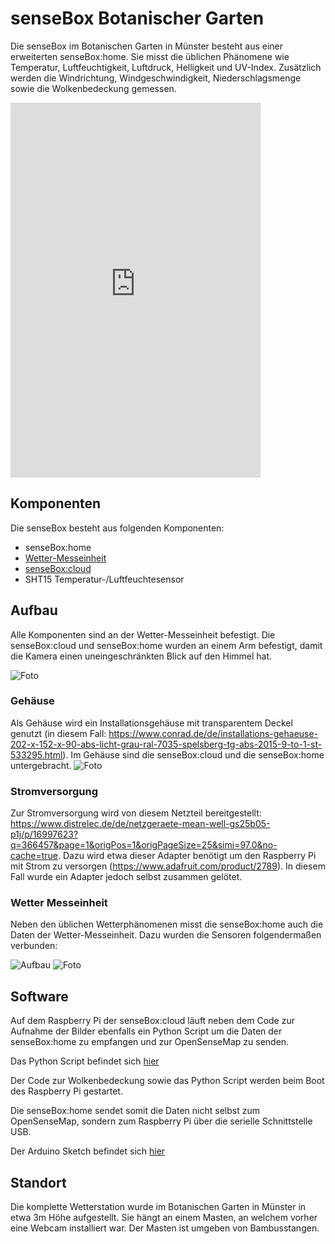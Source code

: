 # senseBox Botanischer Garten

Die senseBox im Botanischen Garten in Münster besteht aus einer erweiterten senseBox:home. Sie misst die üblichen Phänomene wie Temperatur, Luftfeuchtigkeit, Luftdruck, Helligkeit und UV-Index. Zusätzlich werden die Windrichtung, Windgeschwindigkeit, Niederschlagsmenge sowie die Wolkenbedeckung gemessen.

<iframe
  src="https://sensebox.github.io/opensensemap-widget/iframe.html?senseboxId=5819ed81c5f60d0011b7f94f"
  width="400"
  height="600"
  marginwidth="8" marginheight="8"
  hspace="0" vspace="0"
  frameborder="0"
  scrolling="no"
></iframe>

## Komponenten

Die senseBox besteht aus folgenden Komponenten:
- senseBox:home
- [Wetter-Messeinheit](http://www.watterott.com/de/Wetter-Messeinheit)
- [senseBox:cloud](https://github.com/felixerdy/senseBox-cloud)
- SHT15 Temperatur-/Luftfeuchtesensor

## Aufbau

Alle Komponenten sind an der Wetter-Messeinheit befestigt. Die senseBox:cloud und senseBox:home wurden an einem Arm befestigt, damit die Kamera einen uneingeschränkten Blick auf den Himmel hat.

![Foto](https://github.com/sensebox/resources/raw/0e66831132400659b518729a37133a3f6f13f815/images/Botanischer_Garten/sensebox-botanischer-garten.jpg)

### Gehäuse
Als Gehäuse wird ein Installationsgehäuse mit transparentem Deckel genutzt (in diesem Fall: https://www.conrad.de/de/installations-gehaeuse-202-x-152-x-90-abs-licht-grau-ral-7035-spelsberg-tg-abs-2015-9-to-1-st-533295.html). Im Gehäuse sind die senseBox:cloud und die senseBox:home untergebracht.
![Foto](https://github.com/sensebox/resources/raw/0e66831132400659b518729a37133a3f6f13f815/images/Botanischer_Garten/gehaeuse-innen.jpg)

### Stromversorgung
Zur Stromversorgung wird von diesem Netzteil bereitgestellt: https://www.distrelec.de/de/netzgeraete-mean-well-gs25b05-p1j/p/16997623?q=366457&page=1&origPos=1&origPageSize=25&simi=97.0&no-cache=true. Dazu wird etwa dieser Adapter benötigt um den Raspberry Pi mit Strom zu versorgen (https://www.adafruit.com/product/2789). In diesem Fall wurde ein Adapter jedoch selbst zusammen gelötet.


### Wetter Messeinheit

Neben den üblichen Wetterphänomenen misst die senseBox:home auch die Daten der Wetter-Messeinheit. Dazu wurden die Sensoren folgendermaßen verbunden:

![Aufbau](https://github.com/sensebox/resources/raw/0e66831132400659b518729a37133a3f6f13f815/images/Botanischer_Garten/Wetterstation_Steckplatine.png)
![Foto](https://github.com/sensebox/resources/raw/0e66831132400659b518729a37133a3f6f13f815/images/Botanischer_Garten/wettereinheit-platine.jpg)


## Software

Auf dem Raspberry Pi der senseBox:cloud läuft neben dem Code zur Aufnahme der Bilder ebenfalls ein Python Script um die Daten der senseBox:home zu empfangen und zur OpenSenseMap zu senden.

Das Python Script befindet sich [hier](https://github.com/sensebox/resources/blob/master/code/Botanischer_Garten/readArduinoPostOSeM.py)

Der Code zur Wolkenbedeckung sowie das Python Script werden beim Boot des Raspberry Pi gestartet.

Die senseBox:home sendet somit die Daten nicht selbst zum OpenSenseMap, sondern zum Raspberry Pi über die serielle Schnittstelle USB.

Der Arduino Sketch befindet sich [hier](https://github.com/sensebox/resources/blob/master/code/Botanischer_Garten/Weatherstation.ino)

## Standort

Die komplette Wetterstation wurde im Botanischen Garten in Münster in etwa 3m Höhe aufgestellt. Sie hängt an einem Masten, an welchem vorher eine Webcam installiert war. Der Masten ist umgeben von Bambusstangen.
